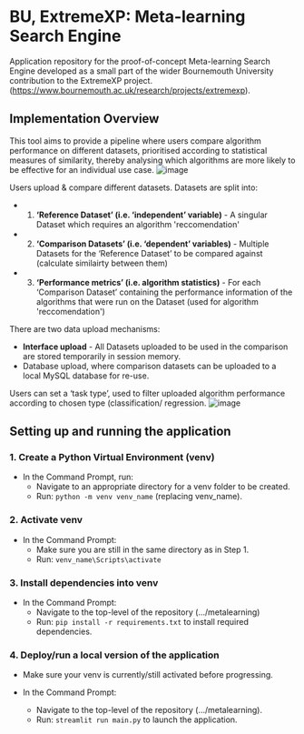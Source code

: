 # BU, ExtremeXP: Meta-learning Search Engine
Application repository for the proof-of-concept Meta-learning Search Engine developed as a small part of the wider Bournemouth University contribution to the ExtremeXP project.
(https://www.bournemouth.ac.uk/research/projects/extremexp).

## Implementation Overview
This tool aims to provide a pipeline where users compare algorithm performance on different datasets, prioritised according to statistical measures of similarity, thereby analysing which algorithms are more likely to be effective for an individual use case.
![image](https://github.com/user-attachments/assets/bc999c48-470f-46ac-9fd1-b4ed9227feb2)

Users upload & compare different datasets. Datasets are split into:
- 1. **‘Reference Dataset’ (i.e. ‘independent’ variable)** - A singular Dataset which requires an algorithm 'reccomendation'
- 2. **‘Comparison Datasets’ (i.e. ‘dependent’ variables)** - Multiple Datasets for the ‘Reference Dataset’ to be compared against (calculate similairty between them)
- 3. **‘Performance metrics’ (i.e. algorithm statistics)** - For each ‘Comparison Dataset’ containing the performance information of the algorithms that were run on the Dataset (used for algorithm 'reccomendation')

There are two data upload mechanisms:
- **Interface upload** - All Datasets uploaded to be used in the comparison are stored temporarily in session memory.
- Database upload, where comparison datasets can be uploaded to a local MySQL database for re-use.

Users can set a ‘task type’, used to filter uploaded algorithm performance according to chosen type (classification/ regression.
![image](https://github.com/user-attachments/assets/09277fe5-8b82-4c9b-9005-ea3562b1a308)


## Setting up and running the application

### 1. Create a Python Virtual Environment (venv)
- In the Command Prompt, run:
  - Navigate to an appropriate directory for a venv folder to be created.
  - Run: `python -m venv venv_name` (replacing venv_name).

### 2. Activate venv
- In the Command Prompt:
  - Make sure you are still in the same directory as in Step 1.
  - Run: `venv_name\Scripts\activate`

### 3. Install dependencies into venv
- In the Command Prompt:
  - Navigate to the top-level of the repository (.../metalearning)
  - Run: `pip install -r requirements.txt` to install required dependencies.


### 4. Deploy/run a local version of the application
- Make sure your venv is currently/still activated before progressing.

- In the Command Prompt:
  - Navigate to the top-level of the repository (.../metalearning).
  - Run: `streamlit run main.py` to launch the application.
